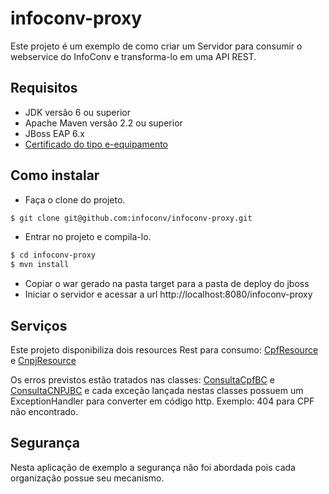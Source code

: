 # infoconv-proxy

Este projeto é um exemplo de como criar um Servidor para consumir o webservice do InfoConv e transforma-lo em uma API REST.

## Requisitos
- JDK versão 6 ou superior
- Apache Maven versão 2.2 ou superior
- JBoss EAP 6.x 
- [Certificado do tipo e-equipamento](https://github.com/infoconv/docs/wiki/Certificado-Digital)

## Como instalar
 - Faça o clone do projeto.
```sh
$ git clone git@github.com:infoconv/infoconv-proxy.git
``` 
- Entrar no projeto e compila-lo.
```sh
$ cd infoconv-proxy
$ mvn install
``` 
- Copiar o war gerado na pasta target para a pasta de deploy do jboss
- Iniciar o servidor e acessar a url http://localhost:8080/infoconv-proxy

## Serviços

Este projeto disponibiliza dois resources Rest para consumo: [CpfResource](https://github.com/infoconv/infoconv-proxy/blob/master/src/main/java/br/gov/serpro/infoconv/proxy/rest/CpfResource.java) e [CnpjResource](https://github.com/infoconv/infoconv-proxy/blob/master/src/main/java/br/gov/serpro/infoconv/proxy/rest/CnpjResource.java)

Os erros previstos estão tratados nas classes: [ConsultaCpfBC](https://github.com/infoconv/infoconv-proxy/blob/master/src/main/java/br/gov/serpro/infoconv/proxy/businesscontroller/ConsultaCpfBC.java) e [ConsultaCNPJBC](https://github.com/infoconv/infoconv-proxy/blob/master/src/main/java/br/gov/serpro/infoconv/proxy/businesscontroller/ConsultaCNPJBC.java) e cada exceção lançada nestas classes possuem um ExceptionHandler para converter em código http. Exemplo: 404 para CPF não encontrado.

## Segurança

Nesta aplicação de exemplo a segurança não foi abordada pois cada organização possue seu mecanismo.

